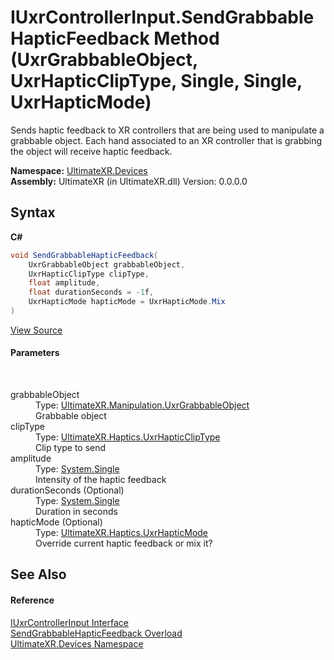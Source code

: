 # IUxrControllerInput.SendGrabbableHapticFeedback Method (UxrGrabbableObject, UxrHapticClipType, Single, Single, UxrHapticMode)
 

Sends haptic feedback to XR controllers that are being used to manipulate a grabbable object. Each hand associated to an XR controller that is grabbing the object will receive haptic feedback.

**Namespace:**&nbsp;<a href="N_UltimateXR_Devices">UltimateXR.Devices</a><br />**Assembly:**&nbsp;UltimateXR (in UltimateXR.dll) Version: 0.0.0.0

## Syntax

**C#**<br />
``` C#
void SendGrabbableHapticFeedback(
	UxrGrabbableObject grabbableObject,
	UxrHapticClipType clipType,
	float amplitude,
	float durationSeconds = -1f,
	UxrHapticMode hapticMode = UxrHapticMode.Mix
)
```

<a href="UltimateXR/Scripts/Devices/IUxrControllerInput.cs" rel="noopener noreferrer" title="View the source code">View Source</a><br />

#### Parameters
&nbsp;<dl><dt>grabbableObject</dt><dd>Type: <a href="T_UltimateXR_Manipulation_UxrGrabbableObject">UltimateXR.Manipulation.UxrGrabbableObject</a><br />Grabbable object</dd><dt>clipType</dt><dd>Type: <a href="T_UltimateXR_Haptics_UxrHapticClipType">UltimateXR.Haptics.UxrHapticClipType</a><br />Clip type to send</dd><dt>amplitude</dt><dd>Type: <a href="https://docs.microsoft.com/dotnet/api/system.single" target="_blank" rel="noopener noreferrer">System.Single</a><br />Intensity of the haptic feedback</dd><dt>durationSeconds (Optional)</dt><dd>Type: <a href="https://docs.microsoft.com/dotnet/api/system.single" target="_blank" rel="noopener noreferrer">System.Single</a><br />Duration in seconds</dd><dt>hapticMode (Optional)</dt><dd>Type: <a href="T_UltimateXR_Haptics_UxrHapticMode">UltimateXR.Haptics.UxrHapticMode</a><br />Override current haptic feedback or mix it?</dd></dl>

## See Also


#### Reference
<a href="T_UltimateXR_Devices_IUxrControllerInput">IUxrControllerInput Interface</a><br /><a href="Overload_UltimateXR_Devices_IUxrControllerInput_SendGrabbableHapticFeedback">SendGrabbableHapticFeedback Overload</a><br /><a href="N_UltimateXR_Devices">UltimateXR.Devices Namespace</a><br />